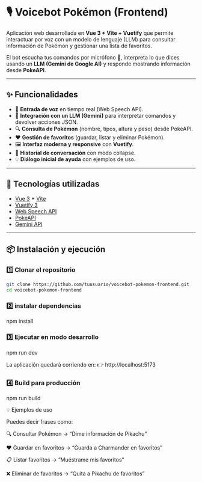 # 🎙️ Voicebot Pokémon (Frontend)

Aplicación web desarrollada en **Vue 3 + Vite + Vuetify** que permite interactuar por voz con un modelo de lenguaje (LLM) para consultar información de Pokémon y gestionar una lista de favoritos.

El bot escucha tus comandos por micrófono 🎤, interpreta lo que dices usando un **LLM (Gemini de Google AI)** y responde mostrando información desde **PokeAPI**.

---

## ✨ Funcionalidades

- 🎤 **Entrada de voz** en tiempo real (Web Speech API).
- 🤖 **Integración con un LLM (Gemini)** para interpretar comandos y devolver acciones JSON.
- 🔍 **Consulta de Pokémon** (nombre, tipos, altura y peso) desde PokeAPI.
- ❤️ **Gestión de favoritos** (guardar, listar y eliminar Pokémon).
- 🖼️ **Interfaz moderna y responsive** con **Vuetify**.
- 📜 **Historial de conversación** con modo collapse.
- 💡 **Diálogo inicial de ayuda** con ejemplos de uso.

---

## 🚀 Tecnologías utilizadas

- [Vue 3](https://vuejs.org/) + [Vite](https://vitejs.dev/)
- [Vuetify 3](https://vuetifyjs.com/)
- [Web Speech API](https://developer.mozilla.org/en-US/docs/Web/API/Web_Speech_API)
- [PokeAPI](https://pokeapi.co/)
- [Gemini API](https://ai.google.dev/)

---

## 📦 Instalación y ejecución

### 1️⃣ Clonar el repositorio

```bash
git clone https://github.com/tuusuario/voicebot-pokemon-frontend.git
cd voicebot-pokemon-frontend
```

### 2️⃣ instalar dependencias

npm install

### 3️⃣ Ejecutar en modo desarrollo

npm run dev

La aplicación quedará corriendo en:
👉 http://localhost:5173

### 4️⃣ Build para producción

npm run build

💡 Ejemplos de uso

Puedes decir frases como:

🔍 Consultar Pokémon → “Dime información de Pikachu”

❤️ Guardar en favoritos → “Guarda a Charmander en favoritos”

📋 Listar favoritos → “Muéstrame mis favoritos”

❌ Eliminar de favoritos → “Quita a Pikachu de favoritos”
